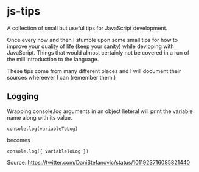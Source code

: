 # js-tips
A collection of small but useful tips for JavaScript development.

Once every now and then I stumble upon some small tips for how to improve your quality of life (keep your sanity) while devloping with JavaScript. Things that would almost certainly not be covered in a run of the mill introduction to the language.

These tips come from many different places and I will document their sources whereever I can (remember them.)

## Logging

Wrapping console.log arguments in an object lieteral will print the variable name along with its value.

```console.log(variableToLog)```

becomes

```console.log({ variableToLog })```

Source: https://twitter.com/DaniStefanovic/status/1011923716085821440
